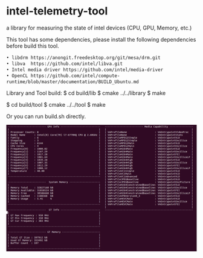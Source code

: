 # intel-telemetry-tool
a library for measuring the state of intel devices (CPU, GPU, Memory, etc.)

This tool has some dependencies, please install the following dependencies before build this tool.

	• libdrm https://anongit.freedesktop.org/git/mesa/drm.git
	• libva  https://github.com/intel/libva.git
	• Intel media driver https://github.com/intel/media-driver
	• OpenCL https://github.com/intel/compute-runtime/blob/master/documentation/BUILD_Ubuntu.md
	
	
Library and Tool build:
$ cd build/lib
$ cmake ../../library
$ make

$ cd build/tool
$ cmake ../../tool
$ make


Or you can run build.sh directly.


![screenshot](https://github.com/Xiaogang-Li/intel-telemetry-tool/blob/master/screenshot.png)
